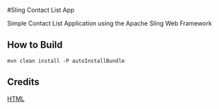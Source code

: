 #Sling Contact List App

Simple Contact List Application using the Apache Sling Web Framework

## How to Build

	mvn clean install -P autoInstallBundle 
	

## Credits

[HTML](http://bootsnipp.com/mouse0270/snippets/4l0k2)